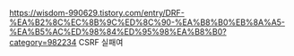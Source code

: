 https://wisdom-990629.tistory.com/entry/DRF-%EA%B2%8C%EC%8B%9C%ED%8C%90-%EA%B8%B0%EB%8A%A5-%EA%B5%AC%ED%98%84%ED%95%98%EA%B8%B0?category=982234
CSRF 실패여 
